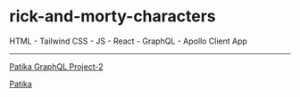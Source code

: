 # rick-and-morty-characters

HTML - Tailwind CSS - JS - React - GraphQL - Apollo Client App

---

<!-- ![rmcimg](rmc.png) -->

[Patika GraphQL Project-2](https://academy.patika.dev/courses/graphql/project-02)

[Patika](https://academy.patika.dev/tr/@alpk)
